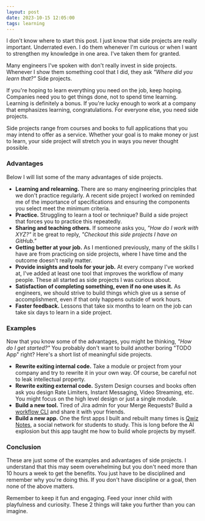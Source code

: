 ```yaml
---
layout: post
date: 2023-10-15 12:05:00
tags: learning
---
```


I don't know where to start this post. I just know that side projects are really important. Underrated even. I do them whenever I'm curious or when I want to strengthen my knowledge in one area. I've taken them for granted.

Many engineers I've spoken with don't really invest in side projects. Whenever I show them something cool that I did, they ask *"Where did you learn that?"* Side projects.

If you're hoping to learn everything you need on the job, keep hoping. Companies need you to get things done, not to spend time learning. Learning is definitely a bonus. If you're lucky enough to work at a company that emphasizes learning, congratulations. For everyone else, you need side projects.

Side projects range from courses and books to full applications that you may intend to offer as a service. Whether your goal is to make money or just to learn, your side project will stretch you in ways you never thought possible.

### Advantages

Below I will list some of the many advantages of side projects.

- **Learning and relearning.** There are so many engineering principles that we don't practice regularly. A recent side project I worked on reminded me of the importance of specifications and ensuring the components you select meet the minimum criteria.
- **Practice.** Struggling to learn a tool or technique? Build a side project that forces you to practice this repeatedly.
- **Sharing and teaching others.** If someone asks you, *"How do I work with XYZ?"* it be great to reply, *"Checkout this side projects I have on GitHub."*
- **Getting better at your job.** As I mentioned previously, many of the skills I have are from practicing on side projects, where I have time and the outcome doesn't really matter.
- **Provide insights and tools for your job.** At every company I've worked at, I've added at least one tool that improves the workflow of many people. These all started as side projects I was curious about.
- **Satisfaction of completing something, even if no one uses it.** As engineers, we should strive to build things which give us a sense of accomplishment, even if that only happens outside of work hours.
- **Faster feedback.** Lessons that take six months to learn on the job can take six days to learn in a side project.

### Examples

Now that you know some of the advantages, you might be thinking, *"How do I get started?"* You probably don't want to build another boring "TODO App" right? Here's a short list of meaningful side projects.

- **Rewrite exiting internal code.** Take a module or project from your company and try to rewrite it in your own way. Of course, be careful not to leak intellectual property.
- **Rewrite exiting external code.** System Design courses and books often ask you design Rate Limiters, Instant Messaging, Video Streaming, etc. You might focus on the high level design or just a single module.
- **Build a new tool.** Tired of Jira admin for your Merge Requests? Build a [workflow CLI](https://github.com/greganswer/laptop/tree/master/workflow) and share it with your friends.
- **Build a new app.** One the first apps I built and rebuilt many times is [Qwiz Notes](https://github.com/greganswer/qwiznotes), a social network for students to study. This is long before the AI explosion but this app taught me how to build whole projects by myself.

### Conclusion

These are just some of the examples and advantages of side projects. I understand that this may seem overwhelming but you don't need more than 10 hours a week to get the benefits. You just have to be disciplined and remember why you're doing this. If you don't have discipline or a goal, then none of the above matters.

Remember to keep it fun and engaging. Feed your inner child with playfulness and curiosity. These 2 things will take you further than you can imagine.
